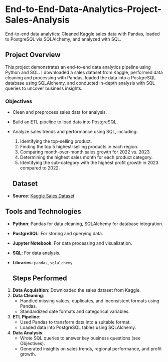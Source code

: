 # End-to-End-Data-Analytics-Project-Sales-Analysis
End-to-end data analytics: Cleaned Kaggle sales data with Pandas, loaded to PostgreSQL via SQLAlchemy, and analyzed with SQL.
## Project Overview

This project demonstrates an end-to-end data analytics pipeline using Python and SQL. I downloaded a sales dataset from Kaggle, performed data cleaning and processing with Pandas, loaded the data into a PostgreSQL database using SQLAlchemy, and conducted in-depth analysis with SQL queries to uncover business insights.

### Objectives
- Clean and preprocess sales data for analysis.
- Build an ETL pipeline to load data into PostgreSQL.
- Analyze sales trends and performance using SQL, including:
  1. Identifying the top-selling product.
  2. Finding the top 5 highest-selling products in each region.
  3. Comparing month-over-month sales growth for 2022 vs. 2023.
  4. Determining the highest sales month for each product category.
  5. Identifying the sub-category with the highest profit growth in 2023 compared to 2022.
 
  ## Dataset
- **Source**: [Kaggle Sales Dataset](orders.csv)

## Tools and Technologies
- **Python**: Pandas for data cleaning, SQLAlchemy for database integration.
- **PostgreSQL**: For storing and querying data.
- **Jupyter Notebook**: For data processing and visualization.
- **SQL**: For data analysis.
- **Libraries**: `pandas`, `sqlalchemy`

  ## Steps Performed
1. **Data Acquisition**: Downloaded the sales dataset from Kaggle.
2. **Data Cleaning**:
   - Handled missing values, duplicates, and inconsistent formats using Pandas.
   - Standardized date formats and categorical variables.
3. **ETL Pipeline**:
   - Used Pandas to transform data into a suitable format.
   - Loaded data into PostgreSQL tables using SQLAlchemy.
4. **Data Analysis**:
   - Wrote SQL queries to answer key business questions (see Objectives).
   - Generated insights on sales trends, regional performance, and profit growth.
